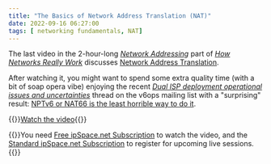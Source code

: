 ```yaml
---
title: "The Basics of Network Address Translation (NAT)"
date: 2022-09-16 06:27:00
tags: [ networking fundamentals, NAT]
---
```

The last video in the 2-hour-long *[Network Addressing](https://my.ipspace.net/bin/list?id=Net101#ADDR)* part of *[How Networks Really Work](https://www.ipspace.net/How_Networks_Really_Work)* discusses [Network Address Translation](https://my.ipspace.net/bin/get/Net101/NA6%20-%20Network%20Address%20Translation.mp4?doccode=Net101).

After watching it, you might want to spend some extra quality time (with a bit of soap opera vibe) enjoying the recent *‌[Dual ISP deployment operational issues and uncertainties](https://mailarchive.ietf.org/arch/msg/v6ops/u0JH7vote1uQnYwWXMwQ1hxDuPw/)* thread on the v6ops mailing list with a "surprising" result: [NPTv6 or NAT66 is the least horrible way to do it](https://mailarchive.ietf.org/arch/msg/v6ops/KLco291CsytXvDGa-GBd1y5JOh8/).

{{<jump>}}[Watch the video](https://my.ipspace.net/bin/get/Net101/NA6%20-%20Network%20Address%20Translation.mp4?doccode=Net101){{</jump>}}

{{<note info>}}You need [Free ipSpace.net Subscription](https://www.ipspace.net/Subscription/Free) to watch the video, and the [Standard ipSpace.net Subscription](https://www.ipspace.net/Subscription/) to register for upcoming live sessions.{{</note>}}
